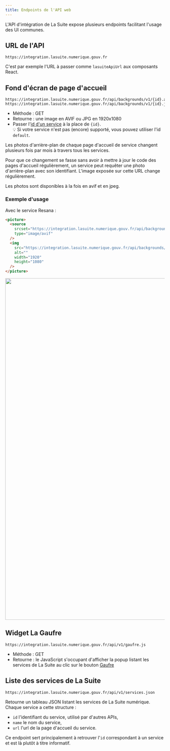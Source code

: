 ```yaml
---
title: Endpoints de l'API web
---
```


L'API d'intégration de La Suite expose plusieurs endpoints facilitant l'usage des UI communes.

## URL de l'API

```
https://integration.lasuite.numerique.gouv.fr
```

C'est par exemple l'URL à passer comme `lasuiteApiUrl` aux composants React.

## Fond d'écran de page d'accueil

```text "{id}" "{avif,jpg}"
https://integration.lasuite.numerique.gouv.fr/api/backgrounds/v1/{id}.avif
https://integration.lasuite.numerique.gouv.fr/api/backgrounds/v1/{id}.jpg
```

- Méthode : GET
- Retourne : une image en AVIF ou JPG en 1920x1080
- Passer l'[id d'un service](#liste-des-services-de-la-suite) à la place de `{id}`.  
  💡 Si votre service n'est pas (encore) supporté, vous pouvez utiliser l'id `default`.

Les photos d'arrière-plan de chaque page d'accueil de service changent plusieurs fois par mois à
travers tous les services.

Pour que ce changement se fasse sans avoir à mettre à jour le code des pages d'accueil
régulièrement, un service peut requêter une photo d'arrière-plan avec son identifiant. L'image
exposée sur cette URL change régulièrement.

Les photos sont disponibles à la fois en avif et en jpeg.

### Exemple d'usage

Avec le service Resana :

```html
<picture>
  <source
    srcset="https://integration.lasuite.numerique.gouv.fr/api/backgrounds/v1/resana.avif"
    type="image/avif"
  />
  <img
    src="https://integration.lasuite.numerique.gouv.fr/api/backgrounds/v1/resana.jpg"
    alt=""
    width="1920"
    height="1080"
  />
</picture>
```

<picture>
  <source
    srcset="https://integration.lasuite.numerique.gouv.fr/api/backgrounds/v1/resana.avif"
    type="image/avif"
  />
  <img
    src="https://integration.lasuite.numerique.gouv.fr/api/backgrounds/v1/resana.jpg"
    alt=""
    width="1920"
    height="1080"
  />
</picture>

## Widget La Gaufre

```
https://integration.lasuite.numerique.gouv.fr/api/v1/gaufre.js
```

- Méthode : GET
- Retourne : le JavaScript s'occupant d'afficher la popup listant les services de La Suite au clic
  sur le bouton [Gaufre](/guides/gaufre)

## Liste des services de La Suite

`https://integration.lasuite.numerique.gouv.fr/api/v1/services.json`

Retourne un tableau JSON listant les services de La Suite numérique. Chaque service a cette
structure :

- `id` l'identifiant du service, utilisé par d'autres APIs,
- `name` le nom du service,
- `url` l'url de la page d'accueil du service.

Ce endpoint sert principalement à retrouver l'`id` correspondant à un service et est là plutôt à
titre informatif.
